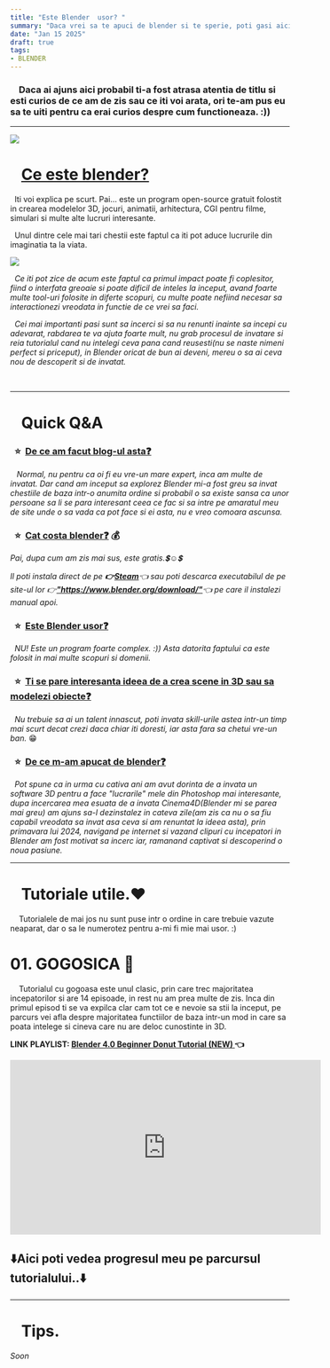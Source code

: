 ```yaml
---
title: "Este Blender  usor? "
summary: "Daca vrei sa te apuci de blender si te sperie, poti gasi aici tutoriale pe care le-am urmat, plus detalii despre ele si cateva rezultate de-ale mele."
date: "Jan 15 2025"
draft: true
tags:
- BLENDER
---
```


<!-- INTRO -->
<head>
<p> <h3> &nbsp;&nbsp;&nbsp;  Daca ai ajuns aici probabil ti-a fost atrasa atentia de titlu si esti curios de ce am de zis sau ce iti voi arata, ori te-am pus eu sa te uiti pentru ca erai curios despre cum functioneaza. :&#41;&#41;  </h3> </p>
</head>

---


<body>
<img src="https://encrypted-tbn0.gstatic.com/images?q=tbn:ANd9GcS353xkETDxvuwIFQ4jZtOeIFOgqZFlgv32xg&s">

<!-- Ce este blender? -->

<p> <h1> &nbsp;&nbsp;&nbsp;<u>Ce este blender? </h1> </u> </p>
<p> &nbsp; Iti voi explica pe scurt. Pai... este un program open-source gratuit folostit in crearea modelelor 3D, jocuri, animatii, arhitectura, CGI pentru filme, simulari si multe alte lucruri interesante. </p>
<p> &nbsp; Unul dintre cele mai tari chestii este faptul ca iti pot aduce lucrurile din imaginatia ta la viata. </p>
<img src="https://i.imgur.com/SHuaX7L.png">
<p> &nbsp; <i> Ce iti pot zice de acum este faptul ca primul impact poate fi coplesitor, fiind o interfata greoaie si poate dificil de inteles la inceput, avand foarte multe tool-uri folosite in diferte scopuri, cu multe poate nefiind necesar sa interactionezi vreodata in functie de ce vrei sa faci. 
</i> </p>
<p> &nbsp; <i>  Cei mai importanti pasi sunt sa incerci si sa nu renunti inainte sa incepi cu adevarat, rabdarea te va ajuta foarte mult, nu grab procesul de invatare si reia tutorialul cand nu intelegi ceva pana cand reusesti&#40;nu se naste nimeni perfect si priceput&#41;, in Blender oricat de bun ai deveni, mereu o sa ai ceva nou de descoperit si de invatat.
</i> </p>
<p> &nbsp; <i>  
</i> </p>



---

<!-- Intrebari -->

<p> <h1> &nbsp;&nbsp;&nbsp;Quick Q&#38;A </h1> </p> 

<p> <h3> &nbsp;&nbsp;⭐&nbsp;&nbsp;<u>De ce am facut blog-ul asta❓</u> 
</p> </h3>
<p> &nbsp;&nbsp; <i> Normal, nu pentru ca oi fi eu vre-un mare expert, inca am multe de invatat. Dar cand am inceput sa explorez Blender mi-a fost greu sa invat chestiile de baza intr-o anumita ordine si probabil o sa existe sansa ca unor persoane sa li se para interesant ceea ce fac si sa intre pe amaratul meu de site unde o sa vada ca pot face si ei asta, nu e vreo comoara ascunsa.</i>
</p>

<p> <h3> &nbsp;&nbsp;⭐&nbsp;&nbsp;<u>Cat costa blender❓</u>  💰
</h3> </p>
<i> <p> Pai, dupa cum am zis mai sus, este gratis.💲☺️💲 </p>
<p> Il poti instala direct de pe <b> 👉<a href=https://store.steampowered.com/app/365670/Blender/>Steam</a></b>👈 sau poti descarca executabilul de pe site-ul lor 👉<b><a href=https://www.blender.org/download/>"https://www.blender.org/download/"</a></b>👈 pe care il instalezi manual apoi.
</i>
<p> <h3> &nbsp;&nbsp;⭐&nbsp;&nbsp;<u>Este Blender usor❓</u>  
</h3> </p>
<p> <i> &nbsp;&nbsp;NU! Este un program foarte complex. :&#41;&#41; Asta datorita faptului ca este folosit in mai  multe scopuri si domenii. </i>
</p>
<p> <h3> &nbsp;&nbsp;⭐&nbsp;&nbsp;<u>Ti se pare interesanta ideea de a crea scene in 3D sau sa modelezi obiecte❓</u> 
</h3> </p>
<p> <i> &nbsp;&nbsp;Nu trebuie sa ai un talent innascut, poti invata skill-urile astea intr-un timp mai scurt decat crezi daca chiar iti doresti, iar asta fara sa chetui vre-un ban. </i> 😁 
</p>
<p> <h3> &nbsp;&nbsp;⭐&nbsp;&nbsp;<u>De ce m-am apucat de blender❓</u> 
</h3> </p>
<p> <i> &nbsp;&nbsp;Pot spune ca in urma cu cativa ani am avut dorinta de a invata un software 3D pentru a face "lucrarile" mele din Photoshop mai interesante, dupa incercarea mea esuata de a invata Cinema4D&#40;Blender mi se parea mai greu&#41; am ajuns sa-l dezinstalez in cateva zile&#40;am zis ca nu o sa fiu capabil vreodata sa invat asa ceva si am renuntat la ideea asta&#41;, prin primavara lui  2024, navigand pe internet si vazand clipuri cu incepatori in Blender am fost motivat sa incerc iar, ramanand captivat si descoperind o noua pasiune.
</i></p>

--- 

<!-- EU -->
<p> <h1> &nbsp;&nbsp;&nbsp;Tutoriale utile.❤️ </h1> </p> 
<p>&nbsp;&nbsp;&nbsp;&nbsp;Tutorialele de mai jos nu sunt puse intr o ordine in care trebuie vazute neaparat, dar o sa le numerotez pentru a-mi fi mie mai usor. :&#41;
</p>
<!-- Tutoriale -->

<!-- Gogoasa -->
<p> <h1> 01. GOGOSICA 🍩 </h1> </p>

<p>
&nbsp;&nbsp;&nbsp;&nbsp;Tutorialul cu gogoasa este unul clasic, prin care trec majoritatea incepatorilor si are 14 episoade, in rest nu am prea multe de zis. Inca din primul episod ti se va expilca clar cam tot ce e nevoie sa stii la inceput, pe parcurs vei afla despre majoritatea functiilor de baza intr-un mod in care sa poata intelege si cineva care nu are deloc cunostinte in 3D.
</p>
<p><b>LINK PLAYLIST: <a href=https://youtube.com/playlist?list=PLjEaoINr3zgEPv5y--4MKpciLaoQYZB1Z&si=ryEZcKxXWksw7OQ0> Blender 4.0 Beginner Donut Tutorial (NEW) </a>👈</b> </p>
<div class="video-container">
<iframe width="560" height="315" src="https://www.youtube.com/embed/videoseries?si=fMdChraxrZGh2eZ-&amp;list=PLjEaoINr3zgEPv5y--4MKpciLaoQYZB1Z" title="YouTube video player" frameborder="0" allow="accelerometer; autoplay; clipboard-write; encrypted-media; gyroscope; picture-in-picture; web-share" referrerpolicy="strict-origin-when-cross-origin" allowfullscreen></iframe></div>
<p> <h2>⬇️Aici poti vedea progresul meu pe parcursul tutorialului..⬇️</h2> </p>



---

<p> <h1> &nbsp;&nbsp;&nbsp;Tips. </h1> </p> 
<p> <i> Soon </i> </p>
</body>

